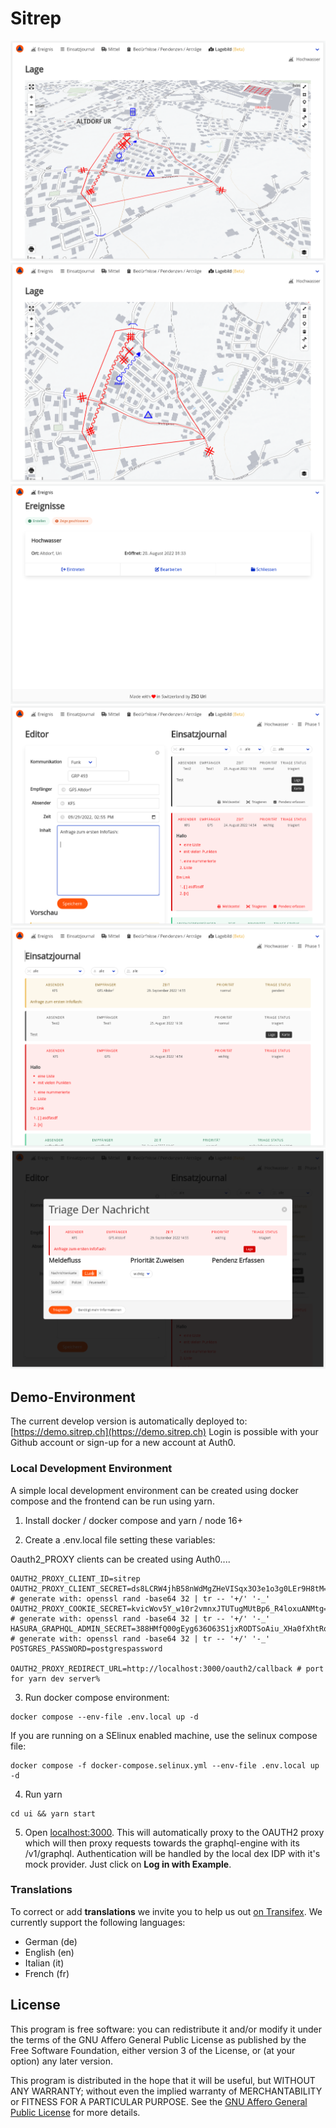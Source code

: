 # Sitrep

![Lage](docs/images/Lage1.png?raw=true "Lage")
![Lage2](docs/images/Lage2.png?raw=true "Lage2")
![Overview](docs/images/IncidentOverview.png?raw=true "Overview")
![Editor](docs/images/MessageEditor.png?raw=true "Message Editor")
![Feed](docs/images/JournalFeed.png?raw=true "Feed")
![Triage](docs/images/Triage.png?raw=true "Triage")

## Demo-Environment

The current develop version is automatically deployed to: [https://demo.sitrep.ch](https://demo.sitrep.ch)
Login is possible with your Github account or sign-up for a new account at Auth0.

### Local Development Environment

A simple local development environment can be created using docker compose and the frontend can be run using yarn.

1. Install docker / docker compose and yarn / node 16+

2. Create a .env.local file setting these variables:

Oauth2_PROXY clients can be created using Auth0....

```
OAUTH2_PROXY_CLIENT_ID=sitrep
OAUTH2_PROXY_CLIENT_SECRET=ds8LCRW4jhB58nWdMgZHeVISqx3O3e1o3g0LEr9H8tM=   # generate with: openssl rand -base64 32 | tr -- '+/' '-_'
OAUTH2_PROXY_COOKIE_SECRET=kvicWov5Y_w10r2vmnxJTUTugMUtBp6_R4loxuANMtg= # generate with: openssl rand -base64 32 | tr -- '+/' '-_'
HASURA_GRAPHQL_ADMIN_SECRET=388HMfQ00gEyg636O63S1jxRODTSoAiu_XHa0fXhtRo=  # generate with: openssl rand -base64 32 | tr -- '+/' '-_'
POSTGRES_PASSWORD=postgrespassword

OAUTH2_PROXY_REDIRECT_URL=http://localhost:3000/oauth2/callback # port for yarn dev server%
```

3. Run docker compose environment:

```
docker compose --env-file .env.local up -d
```

If you are running on a SElinux enabled machine, use the selinux compose file:

```
docker compose -f docker-compose.selinux.yml --env-file .env.local up -d
```

4. Run yarn

```
cd ui && yarn start
```

5. Open [localhost:3000](http://localhost:3000/). This will automatically proxy to the OAUTH2 proxy which will then proxy requests towards the graphql-engine with its /v1/graphql. Authentication will be handled by the local dex IDP with it's mock provider. Just click on **Log in with Example**.

### Translations

To correct or add **translations** we invite you to help us out [on Transifex](https://explore.transifex.com/f-eld/sitrep/).
We currently support the following languages:

- German (de)
- English (en)
- Italian (it)
- French (fr)

## License

This program is free software: you can redistribute it and/or modify
it under the terms of the GNU Affero General Public License as published
by the Free Software Foundation, either version 3 of the License, or
(at your option) any later version.

This program is distributed in the hope that it will be useful,
but WITHOUT ANY WARRANTY; without even the implied warranty of
MERCHANTABILITY or FITNESS FOR A PARTICULAR PURPOSE. See the
[GNU Affero General Public License](LICENSE) for more details.
